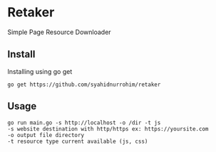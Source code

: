 # Retaker
Simple Page Resource Downloader
## Install
Installing using go get
```
go get https://github.com/syahidnurrohim/retaker
```
## Usage
```
go run main.go -s http://localhost -o /dir -t js
-s website destination with http/https ex: https://yoursite.com
-o output file directory
-t resource type current available (js, css)
```


